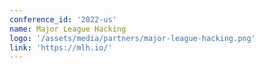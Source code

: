 ```yaml
---
conference_id: '2022-us'
name: Major League Hacking
logo: '/assets/media/partners/major-league-hacking.png'
link: 'https://mlh.io/'
---
```

